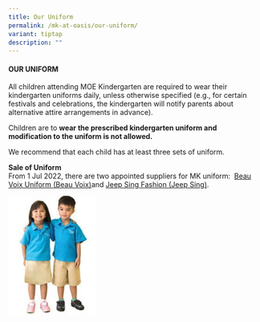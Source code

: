 ```yaml
---
title: Our Uniform
permalink: /mk-at-oasis/our-uniform/
variant: tiptap
description: ""
---
```

<h4><strong>OUR UNIFORM</strong></h4>
<p>All children attending MOE Kindergarten are required to wear their kindergarten
uniforms daily, unless otherwise specified (e.g., for certain festivals
and celebrations, the kindergarten will notify parents about alternative
attire arrangements in advance).</p>
<p>Children are to&nbsp;<strong>wear the prescribed kindergarten uniform and modification to the uniform is not allowed.</strong>
</p>
<p>We recommend that each child has at least three sets of uniform.</p>
<p><strong>Sale of Uniform</strong>
<br>From 1 Jul 2022, there are two appointed suppliers for MK uniform:&nbsp;
<a href="https://www.beauvoix.com.sg/" rel="noopener noreferrer nofollow" target="_blank">Beau Voix Uniform (Beau Voix)</a>and&nbsp;<a href="https://jeepsinguniform.com/" rel="noopener noreferrer nofollow" target="_blank">Jeep Sing Fashion (Jeep Sing)</a>.</p>
<div class="isomer-image-wrapper">
<img style="width: 35%;" height="auto" width="100%" alt="" src="/images/Mkoasis/mkuniform.jpg">
</div>
<p></p>
<p></p>